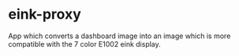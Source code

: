 # eink-proxy
App which converts a dashboard image into an image which is more compatible with the 7 color E1002 eink display. 
